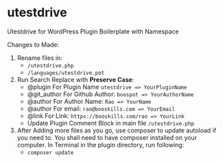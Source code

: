 # utestdrive
Utestdrive for WordPress Plugin Boilerplate with Namespace


Changes to Made:

1. Rename files in:
    * `/utestdrive.php`
    * `/languages/utestdrive.pot`
2. Run Search Replace with **Preserve Case**:
    * @plugin For Plugin Name `utestdrive => YourPluginName`
    * @git_author For Github Author: `boospot => YourAuthorName`
    * @author For Author Name: `Rao => YourName`
    * @author For email: `rao@booskills.com => YourEmail`
    * @link For Link: `https://booskills.com/rao => YourLink`
    * Update Plugin Comment Block in main file `/utestdrive.php`
3. After Adding more files as you go, use composer to update autoload if you need to. You shall need to have composer installed on your computer. In Terminal in the plugin directory, run following:
    *  `composer update`
 